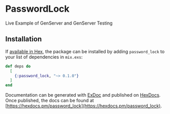 # PasswordLock

Live Example of GenServer and GenServer Testing

## Installation

If [available in Hex](https://hex.pm/docs/publish), the package can be installed
by adding `password_lock` to your list of dependencies in `mix.exs`:

```elixir
def deps do
  [
    {:password_lock, "~> 0.1.0"}
  ]
end
```

Documentation can be generated with [ExDoc](https://github.com/elixir-lang/ex_doc)
and published on [HexDocs](https://hexdocs.pm). Once published, the docs can
be found at [https://hexdocs.pm/password_lock](https://hexdocs.pm/password_lock).

